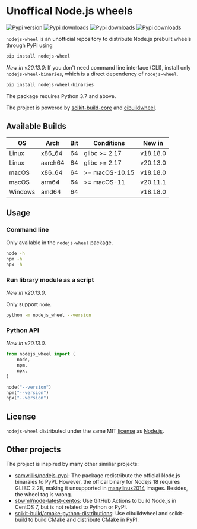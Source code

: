 # Unoffical Node.js wheels

[![Pypi version](https://img.shields.io/pypi/v/nodejs-wheel)](https://pypi.org/project/nodejs-wheel/)
[![Pypi downloads](https://img.shields.io/pypi/dm/nodejs-wheel)](https://pypi.org/project/nodejs-wheel/)
[![Pypi downloads](https://img.shields.io/pypi/dw/nodejs-wheel)](https://pypi.org/project/nodejs-wheel/)
[![Pypi downloads](https://img.shields.io/pypi/dd/nodejs-wheel)](https://pypi.org/project/nodejs-wheel/)

`nodejs-wheel` is an unofficial repository to distribute Node.js prebuilt wheels through PyPI using

```sh
pip install nodejs-wheel
```

*New in v20.13.0*: If you don't need command line interface (CLI), install only `nodejs-wheel-binaries`, which is a direct dependency of `nodejs-wheel`.

```sh
pip install nodejs-wheel-binaries
```

The package requires Python 3.7 and above.

The project is powered by [scikit-build-core](https://github.com/scikit-build/scikit-build-core) and [cibuildwheel](https://github.com/pypa/cibuildwheel).

## Available Builds

| OS      | Arch    | Bit | Conditions     | New in      |
| ------- | ------- | --- | -------------- | ----------- |
| Linux   | x86_64  | 64  | glibc >= 2.17  | v18.18.0    |
| Linux   | aarch64 | 64  | glibc >= 2.17  | v20.13.0    |
| macOS   | x86_64  | 64  | >= macOS-10.15 | v18.18.0    |
| macOS   | arm64   | 64  | >= macOS-11    | v20.11.1    |
| Windows | amd64   | 64  |                | v18.18.0    |

## Usage

### Command line

Only available in the `nodejs-wheel` package.

```sh
node -h
npm -h
npx -h
```

### Run library module as a script

*New in v20.13.0*.

Only support `node`.

```sh
python -m nodejs_wheel --version
```

### Python API

*New in v20.13.0*.

```py
from nodejs_wheel import (
    node,
    npm,
    npx,
)

node("--version")
npm("--version")
npx("--version")
```

## License

`nodejs-wheel` distributed under the same MIT [license](LICENSE) as [Node.js](https://github.com/nodejs/node).

## Other projects

The project is inspired by many other similiar projects:

- [samwillis/nodejs-pypi](https://github.com/samwillis/nodejs-pypi): The package redistribute the official Node.js binaraies to PyPI. However, the offical binary for Nodejs 18 requires GLIBC 2.28, making it unsupported in [manylinux2014](https://github.com/pypa/manylinux) images. Besides, the wheel tag is wrong.
- [sbwml/node-latest-centos](https://github.com/sbwml/node-latest-centos): Use GitHub Actions to build Node.js in CentOS 7, but is not related to Python or PyPI.
- [scikit-build/cmake-python-distributions](https://github.com/scikit-build/cmake-python-distributions): Use cibuildwheel and scikit-build to build CMake and distribute CMake in PyPI.
